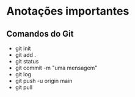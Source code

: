 # Anotações importantes

## Comandos do Git

- git init
- git add .
- git status
- git commit -m "uma mensagem"
- git log
- git push -u origin main
- git pull